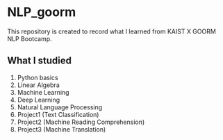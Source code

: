 # NLP_goorm
This repository is created to record what I learned from KAIST X GOORM NLP Bootcamp.

## What I studied
1. Python basics
2. Linear Algebra
3. Machine Learning
4. Deep Learning
5. Natural Language Processing
6. Project1 (Text Classification)
7. Project2 (Machine Reading Comprehension)
8. Project3 (Machine Translation)

